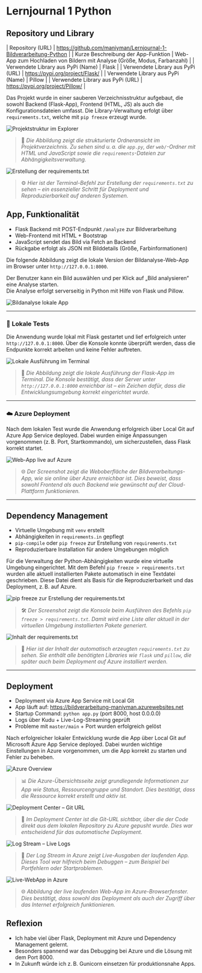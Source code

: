 ﻿# Lernjournal 1 Python

## Repository und Library

| Repository (URL)  | https://github.com/maniyman/Lernjournal-1-Bildverarbeitung-Python |
| Kurze Beschreibung der App-Funktion | Web-App zum Hochladen von Bildern mit Analyse (Größe, Modus, Farbanzahl) |
| Verwendete Library aus PyPi (Name) | Flask |
| Verwendete Library aus PyPi (URL) | https://pypi.org/project/Flask/ |
| Verwendete Library aus PyPi (Name) | Pillow |
| Verwendete Library aus PyPi (URL) | https://pypi.org/project/Pillow/ |

Das Projekt wurde in einer sauberen Verzeichnisstruktur aufgebaut, die sowohl Backend (Flask-App), Frontend (HTML, JS) als auch die Konfigurationsdateien umfasst. Die Library-Verwaltung erfolgt über `requirements.txt`, welche mit `pip freeze` erzeugt wurde.

![Projektstruktur im Explorer]([https://raw.githubusercontent.com/maniyman/MDM-LernJournal/refs/heads/main/lernjournal1-python/images/RepoLib1.jpg](https://raw.githubusercontent.com/maniyman/MDM-LernJournal/refs/heads/main/lernjournal1-python/images/App1.jpg?token=GHSAT0AAAAAAC7YZI5Z7PLU3KNAZLDPCXAA2AHXDIA))
> 📁 *Die Abbildung zeigt die strukturierte Ordneransicht im Projektverzeichnis. Zu sehen sind u. a. die `app.py`, der `web/`-Ordner mit HTML und JavaScript sowie die `requirements`-Dateien zur Abhängigkeitsverwaltung.*

![Erstellung der requirements.txt](https://raw.githubusercontent.com/maniyman/MDM-LernJournal/refs/heads/main/lernjournal1-python/images/RepoLib2.jpg)
> ⚙️ *Hier ist der Terminal-Befehl zur Erstellung der `requirements.txt` zu sehen – ein essenzieller Schritt für Deployment und Reproduzierbarkeit auf anderen Systemen.*

## App, Funktionalität

* Flask Backend mit POST-Endpunkt `/analyze` zur Bildverarbeitung
* Web-Frontend mit HTML + Bootstrap
* JavaScript sendet das Bild via Fetch an Backend
* Rückgabe erfolgt als JSON mit Bilddetails (Größe, Farbinformationen)

Die folgende Abbildung zeigt die lokale Version der Bildanalyse-Web-App im Browser unter `http://127.0.0.1:8000`.

Der Benutzer kann ein Bild auswählen und per Klick auf „Bild analysieren“ eine Analyse starten.  
Die Analyse erfolgt serverseitig in Python mit Hilfe von Flask und Pillow.

![Bildanalyse lokale App](https://raw.githubusercontent.com/maniyman/MDM-LernJournal/refs/heads/main/lernjournal1-python/images/App1.jpg?token=GHSAT0AAAAAAC7YZI5YJALJCBLDI7PW2GAE2AHWJBA)

---

### 🧪 **Lokale Tests**

Die Anwendung wurde lokal mit Flask gestartet und lief erfolgreich unter `http://127.0.0.1:8000`. Über die Konsole konnte überprüft werden, dass die Endpunkte korrekt arbeiten und keine Fehler auftreten.

![Lokale Ausführung im Terminal](https://raw.githubusercontent.com/maniyman/MDM-LernJournal/refs/heads/main/lernjournal1-python/images/App3.jpg)
> 📸 *Die Abbildung zeigt die lokale Ausführung der Flask-App im Terminal. Die Konsole bestätigt, dass der Server unter `http://127.0.0.1:8000` erreichbar ist – ein Zeichen dafür, dass die Entwicklungsumgebung korrekt eingerichtet wurde.*

---

### ☁️ **Azure Deployment**

Nach dem lokalen Test wurde die Anwendung erfolgreich über Local Git auf Azure App Service deployed. Dabei wurden einige Anpassungen vorgenommen (z. B. Port, Startkommando), um sicherzustellen, dass Flask korrekt startet.

![Web-App live auf Azure](https://raw.githubusercontent.com/maniyman/MDM-LernJournal/refs/heads/main/lernjournal1-python/images/App2.jpg)
> 🌐 *Der Screenshot zeigt die Weboberfläche der Bildverarbeitungs-App, wie sie online über Azure erreichbar ist. Dies beweist, dass sowohl Frontend als auch Backend wie gewünscht auf der Cloud-Plattform funktionieren.*

---

## Dependency Management

* Virtuelle Umgebung mit `venv` erstellt
* Abhängigkeiten in `requirements.in` gepflegt
* `pip-compile` oder `pip freeze` zur Erstellung von `requirements.txt`
* Reproduzierbare Installation für andere Umgebungen möglich

Für die Verwaltung der Python-Abhängigkeiten wurde eine virtuelle Umgebung eingerichtet. Mit dem Befehl `pip freeze > requirements.txt` wurden alle aktuell installierten Pakete automatisch in eine Textdatei geschrieben. Diese Datei dient als Basis für die Reproduzierbarkeit und das Deployment, z. B. auf Azure.

![pip freeze zur Erstellung der requirements.txt](https://raw.githubusercontent.com/maniyman/MDM-LernJournal/refs/heads/main/lernjournal1-python/images/DepenMgt1.jpg)
> 🛠️ *Der Screenshot zeigt die Konsole beim Ausführen des Befehls `pip freeze > requirements.txt`. Damit wird eine Liste aller aktuell in der virtuellen Umgebung installierten Pakete generiert.*

![Inhalt der requirements.txt](https://raw.githubusercontent.com/maniyman/MDM-LernJournal/refs/heads/main/lernjournal1-python/images/DepenMgt2.jpg)
> 📄 *Hier ist der Inhalt der automatisch erzeugten `requirements.txt` zu sehen. Sie enthält alle benötigten Libraries wie `flask` und `pillow`, die später auch beim Deployment auf Azure installiert werden.*

---


## Deployment

* Deployment via Azure App Service mit Local Git
* App läuft auf: https://bildverarbeitung-maniyman.azurewebsites.net
* Startup Command: `python app.py` (port 8000, host 0.0.0.0)
* Logs über Kudu + Live-Log-Streaming geprüft
* Probleme mit `master/main` + Port wurden erfolgreich gelöst

Nach erfolgreicher lokaler Entwicklung wurde die App über Local Git auf Microsoft Azure App Service deployed. Dabei wurden wichtige Einstellungen in Azure vorgenommen, um die App korrekt zu starten und Fehler zu beheben.

![Azure Overview](https://raw.githubusercontent.com/maniyman/MDM-LernJournal/refs/heads/main/lernjournal1-python/images/Deployment1.jpg)
> 📊 *Die Azure-Übersichtsseite zeigt grundlegende Informationen zur App wie Status, Ressourcengruppe und Standort. Dies bestätigt, dass die Ressource korrekt erstellt und aktiv ist.*

![Deployment Center – Git URL](https://raw.githubusercontent.com/maniyman/MDM-LernJournal/refs/heads/main/lernjournal1-python/images/Deployment2.jpg)
> 🔗 *Im Deployment Center ist die Git-URL sichtbar, über die der Code direkt aus dem lokalen Repository zu Azure gepusht wurde. Dies war entscheidend für das automatische Deployment.*

![Log Stream – Live Logs](https://raw.githubusercontent.com/maniyman/MDM-LernJournal/refs/heads/main/lernjournal1-python/images/Deployment3.jpg)
> 🧾 *Der Log Stream in Azure zeigt Live-Ausgaben der laufenden App. Dieses Tool war hilfreich beim Debuggen – zum Beispiel bei Portfehlern oder Startproblemen.*

![Live-WebApp in Azure](https://raw.githubusercontent.com/maniyman/MDM-LernJournal/refs/heads/main/lernjournal1-python/images/Deployment4.jpg)
> 🌐 *Abbildung der live laufenden Web-App im Azure-Browserfenster. Dies bestätigt, dass sowohl das Deployment als auch der Zugriff über das Internet erfolgreich funktionieren.*


## Reflexion

* Ich habe viel über Flask, Deployment mit Azure und Dependency Management gelernt.
* Besonders spannend war das Debugging bei Azure und die Lösung mit dem Port 8000.
* In Zukunft würde ich z. B. Gunicorn einsetzen für produktionsnahe Apps.

